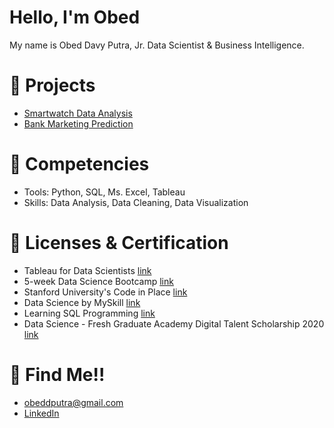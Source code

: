 # Hello, I'm Obed 
My name is Obed Davy Putra, Jr. Data Scientist & Business Intelligence.

# 🏢 Projects
  - [Smartwatch Data Analysis](https://github.com/obedavy/Smartwatch-Data-Analysis)
  - [Bank Marketing Prediction](https://github.com/obedavy/Adoption-Prediction-Bank-Marketing)
# 🎁 Competencies
  - Tools: Python, SQL, Ms. Excel, Tableau
  - Skills: Data Analysis, Data Cleaning, Data Visualization
# 📑 Licenses & Certification
  - Tableau for Data Scientists [link](https://www.linkedin.com/learning/certificates/0552f5b1e7f139ab27e306d128dab21c65a493e874f1b587a6e19c007256837b?lipi=urn%3Ali%3Apage%3Ad_flagship3_profile_view_base_certifications_details%3BBfE84IBjQ5OF%2FUhpkmj7YQ%3D%3D)
  - 5-week Data Science Bootcamp [link](https://aiplanet.com/course/certificates/verify/99cc2dea-2c96-4785-9468-6f755dbebb51)
  - Stanford University's Code in Place [link](https://codeinplace.stanford.edu/cip3/certificate/mgvtbi)
  - Data Science by MySkill [link](https://drive.google.com/file/d/1i5YXJWGjw7eVNMas9VErjgSfxtnoh9A4/view?usp=sharing)
  - Learning SQL Programming [link](https://www.linkedin.com/learning/certificates/0163a78554a44dfe155f7ebc75aa96430780939dc62e69eb3a2ca2989f77eacb?trk=share_certificate&lipi=urn%3Ali%3Apage%3Ad_flagship3_profile_view_base_certifications_details%3BBfE84IBjQ5OF%2FUhpkmj7YQ%3D%3D)
  - Data Science - Fresh Graduate Academy Digital Talent Scholarship 2020 [link](https://drive.google.com/file/d/1ukrzRppQPapZIyp1uGR_kFcV9TOmZ9VW/view?usp=sharing)
# 💬 Find Me!!
  - [obeddputra@gmail.com](obeddputra@gmail.com)
  - [LinkedIn](https://www.linkedin.com/in/obeddavy/)
